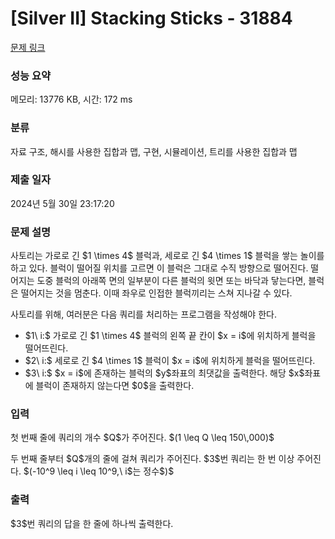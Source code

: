 # [Silver II] Stacking Sticks - 31884 

[문제 링크](https://www.acmicpc.net/problem/31884) 

### 성능 요약

메모리: 13776 KB, 시간: 172 ms

### 분류

자료 구조, 해시를 사용한 집합과 맵, 구현, 시뮬레이션, 트리를 사용한 집합과 맵

### 제출 일자

2024년 5월 30일 23:17:20

### 문제 설명

<p>사토리는 가로로 긴 $1 \times 4$ 블럭과, 세로로 긴 $4 \times 1$ 블럭을 쌓는 놀이를 하고 있다. 블럭이 떨어질 위치를 고르면 이 블럭은 그대로 수직 방향으로 떨어진다. 떨어지는 도중 블럭의 아래쪽 면의 일부분이 다른 블럭의 윗면 또는 바닥과 닿는다면, 블럭은 떨어지는 것을 멈춘다. 이때 좌우로 인접한 블럭끼리는 스쳐 지나갈 수 있다.</p>

<p>사토리를 위해, 여러분은 다음 쿼리를 처리하는 프로그램을 작성해야 한다.</p>

<ul>
	<li>$1\ i:$ 가로로 긴 $1 \times 4$ 블럭의 왼쪽 끝 칸이 $x = i$에 위치하게 블럭을 떨어뜨린다.</li>
	<li>$2\ i:$ 세로로 긴 $4 \times 1$ 블럭이 $x = i$에 위치하게 블럭을 떨어뜨린다.</li>
	<li>$3\ i:$ $x = i$에 존재하는 블럭의 $y$좌표의 최댓값을 출력한다. 해당 $x$좌표에 블럭이 존재하지 않는다면 $0$을 출력한다.</li>
</ul>

### 입력 

 <p>첫 번째 줄에 쿼리의 개수 $Q$가 주어진다. $(1 \leq Q \leq 150\,000)$</p>

<p>두 번째 줄부터 $Q$개의 줄에 걸쳐 쿼리가 주어진다. $3$번 쿼리는 한 번 이상 주어진다. $(-10^9 \leq i \leq 10^9,\ i$는 정수$)$</p>

### 출력 

 <p>$3$번 쿼리의 답을 한 줄에 하나씩 출력한다.</p>

